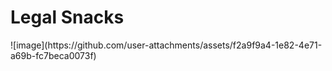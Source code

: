 # Legal Snacks
<p align="center">

</p>
![image](https://github.com/user-attachments/assets/f2a9f9a4-1e82-4e71-a69b-fc7beca0073f)
